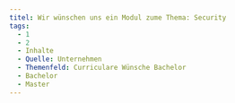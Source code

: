 ```yaml
---
titel: Wir wünschen uns ein Modul zume Thema: Security
tags:
  - 1
  - 2
  - Inhalte
  - Quelle: Unternehmen
  - Themenfeld: Curriculare Wünsche Bachelor
  - Bachelor
  - Master
---
```

